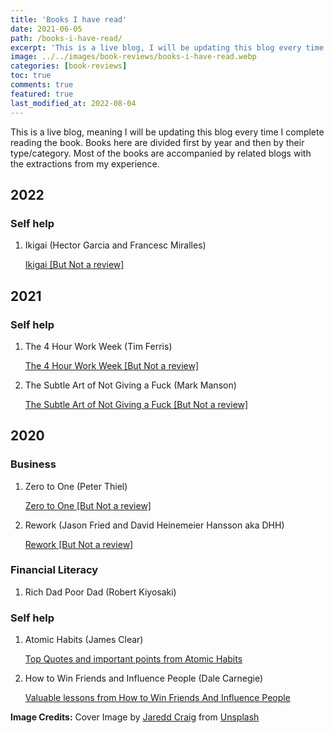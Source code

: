 ```yaml
---
title: 'Books I have read'
date: 2021-06-05
path: /books-i-have-read/
excerpt: 'This is a live blog, I will be updating this blog every time I complete reading the book. Books here are divided first by year and then by their type/category. Most of the books are accompanied by  related blogs with extractions from my experience.'
image: ../../images/book-reviews/books-i-have-read.webp
categories: [book-reviews]
toc: true
comments: true
featured: true
last_modified_at: 2022-08-04
---
```


This is a live blog, meaning I will be updating this blog every time I complete reading the book. Books here are divided first by year and then by their type/category. Most of the books are accompanied by related blogs with the extractions from my experience.

## 2022

### Self help

1. Ikigai (Hector Garcia and Francesc Miralles)

    <a href="/book-reviews/ikigai/" target="_blank">Ikigai [But Not a review] </a>

## 2021

### Self help


1. The 4 Hour Work Week (Tim Ferris)

    <a href="/book-reviews/the-4-hour-workweek/" target="_blank">The 4 Hour Work Week [But Not a review] </a>

2. The Subtle Art of Not Giving a Fuck (Mark Manson)

    <a href="/book-reviews/the-subtle-art-of-not-giving-a-fuck/" target="_blank">The Subtle Art of Not Giving a Fuck [But Not a review] </a>

## 2020

### Business

1. Zero to One (Peter Thiel)

    <a href="/book-reviews/zero-to-one/" target="_blank">Zero to One [But Not a review] </a>

2. Rework (Jason Fried and David Heinemeier Hansson aka DHH)

    <a href="/book-reviews/rework/" target="_blank">Rework [But Not a review] </a>

### Financial Literacy

1. Rich Dad Poor Dad (Robert Kiyosaki)

### Self help

1. Atomic Habits (James Clear)

    <a href="/book-reviews/top-quotes-and-important-points-from-atomic-habits/" target="_blank">Top Quotes and important points from Atomic Habits</a>

2. How to Win Friends and Influence People (Dale Carnegie)

    <a href="/book-reviews/valuable-lessons-from-how-to-win-friends-and-influence-people/" target="_blank">Valuable lessons from How to Win Friends And Influence People</a>

**Image Credits:** Cover Image by <a href="https://unsplash.com/@jaredd_craig?utm_source=unsplash&utm_medium=referral&utm_content=creditCopyText" target="_blank">Jaredd Craig</a> from <a href="https://unsplash.com/s/photos/book?utm_source=unsplash&utm_medium=referral&utm_content=creditCopyText" target="_blank">Unsplash</a>
